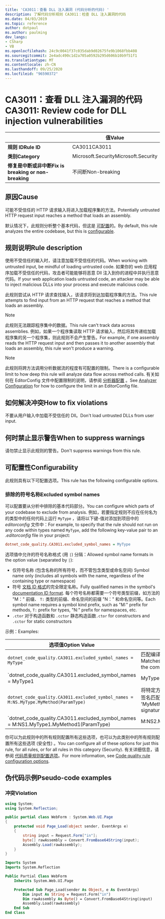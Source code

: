 ```yaml
---
title: 'CA3011：查看 DLL 注入漏洞 (代码分析的代码) '
description: 了解代码分析规则 CA3011：检查 DLL 注入漏洞的代码
ms.date: 04/03/2019
ms.topic: reference
author: dotpaul
ms.author: paulming
dev_langs:
- CSharp
- VB
ms.openlocfilehash: 24c9c0041f37c035dab9d02675fe9b1068fbb408
ms.sourcegitcommit: 2e4adc490c1d2a705a0592b295d606b10b9f51f1
ms.translationtype: MT
ms.contentlocale: zh-CN
ms.lasthandoff: 09/25/2020
ms.locfileid: "96590372"
---
```

# <a name="ca3011-review-code-for-dll-injection-vulnerabilities"></a><span data-ttu-id="8d81c-103">CA3011：查看 DLL 注入漏洞的代码</span><span class="sxs-lookup"><span data-stu-id="8d81c-103">CA3011: Review code for DLL injection vulnerabilities</span></span>

| | <span data-ttu-id="8d81c-104">值</span><span class="sxs-lookup"><span data-stu-id="8d81c-104">Value</span></span> |
|-|-|
| <span data-ttu-id="8d81c-105">**规则 ID**</span><span class="sxs-lookup"><span data-stu-id="8d81c-105">**Rule ID**</span></span> |<span data-ttu-id="8d81c-106">CA3011</span><span class="sxs-lookup"><span data-stu-id="8d81c-106">CA3011</span></span>|
| <span data-ttu-id="8d81c-107">**类别**</span><span class="sxs-lookup"><span data-stu-id="8d81c-107">**Category**</span></span> |<span data-ttu-id="8d81c-108">Microsoft.Security</span><span class="sxs-lookup"><span data-stu-id="8d81c-108">Microsoft.Security</span></span>|
| <span data-ttu-id="8d81c-109">**修复是中断或非中断**</span><span class="sxs-lookup"><span data-stu-id="8d81c-109">**Fix is breaking or non-breaking**</span></span> |<span data-ttu-id="8d81c-110">不间断</span><span class="sxs-lookup"><span data-stu-id="8d81c-110">Non-breaking</span></span>|

## <a name="cause"></a><span data-ttu-id="8d81c-111">原因</span><span class="sxs-lookup"><span data-stu-id="8d81c-111">Cause</span></span>

<span data-ttu-id="8d81c-112">可能不受信任的 HTTP 请求输入将进入加载程序集的方法。</span><span class="sxs-lookup"><span data-stu-id="8d81c-112">Potentially untrusted HTTP request input reaches a method that loads an assembly.</span></span>

<span data-ttu-id="8d81c-113">默认情况下，此规则分析整个基本代码，但这是 [可配置](#configurability)的。</span><span class="sxs-lookup"><span data-stu-id="8d81c-113">By default, this rule analyzes the entire codebase, but this is [configurable](#configurability).</span></span>

## <a name="rule-description"></a><span data-ttu-id="8d81c-114">规则说明</span><span class="sxs-lookup"><span data-stu-id="8d81c-114">Rule description</span></span>

<span data-ttu-id="8d81c-115">使用不受信任的输入时，请注意加载不受信任的代码。</span><span class="sxs-lookup"><span data-stu-id="8d81c-115">When working with untrusted input, be mindful of loading untrusted code.</span></span> <span data-ttu-id="8d81c-116">如果你的 web 应用程序加载不受信任的代码，攻击者可能能够将恶意 Dll 注入到你的进程中并执行恶意代码。</span><span class="sxs-lookup"><span data-stu-id="8d81c-116">If your web application loads untrusted code, an attacker may be able to inject malicious DLLs into your process and execute malicious code.</span></span>

<span data-ttu-id="8d81c-117">此规则尝试从 HTTP 请求查找输入，该请求将到达加载程序集的方法。</span><span class="sxs-lookup"><span data-stu-id="8d81c-117">This rule attempts to find input from an HTTP request that reaches a method that loads an assembly.</span></span>

> [!NOTE]
> <span data-ttu-id="8d81c-118">此规则无法跟踪程序集中的数据。</span><span class="sxs-lookup"><span data-stu-id="8d81c-118">This rule can't track data across assemblies.</span></span> <span data-ttu-id="8d81c-119">例如，如果一个程序集读取 HTTP 请求输入，然后将其传递给加载程序集的另一个程序集，则此规则不会产生警告。</span><span class="sxs-lookup"><span data-stu-id="8d81c-119">For example, if one assembly reads the HTTP request input and then passes it to another assembly that loads an assembly, this rule won't produce a warning.</span></span>

> [!NOTE]
> <span data-ttu-id="8d81c-120">此规则将跨方法调用分析数据流的程度有可配置的限制。</span><span class="sxs-lookup"><span data-stu-id="8d81c-120">There is a configurable limit to how deep this rule will analyze data flow across method calls.</span></span> <span data-ttu-id="8d81c-121">有关如何在 EditorConfig 文件中配置限制的说明，请参阅 [分析器配置](https://github.com/dotnet/roslyn-analyzers/blob/master/docs/Analyzer%20Configuration.md#dataflow-analysis) 。</span><span class="sxs-lookup"><span data-stu-id="8d81c-121">See [Analyzer Configuration](https://github.com/dotnet/roslyn-analyzers/blob/master/docs/Analyzer%20Configuration.md#dataflow-analysis) for how to configure the limit in an EditorConfig file.</span></span>

## <a name="how-to-fix-violations"></a><span data-ttu-id="8d81c-122">如何解决冲突</span><span class="sxs-lookup"><span data-stu-id="8d81c-122">How to fix violations</span></span>

<span data-ttu-id="8d81c-123">不要从用户输入中加载不受信任的 Dll。</span><span class="sxs-lookup"><span data-stu-id="8d81c-123">Don't load untrusted DLLs from user input.</span></span>

## <a name="when-to-suppress-warnings"></a><span data-ttu-id="8d81c-124">何时禁止显示警告</span><span class="sxs-lookup"><span data-stu-id="8d81c-124">When to suppress warnings</span></span>

<span data-ttu-id="8d81c-125">请勿禁止显示此规则的警告。</span><span class="sxs-lookup"><span data-stu-id="8d81c-125">Don't suppress warnings from this rule.</span></span>

## <a name="configurability"></a><span data-ttu-id="8d81c-126">可配置性</span><span class="sxs-lookup"><span data-stu-id="8d81c-126">Configurability</span></span>

<span data-ttu-id="8d81c-127">此规则具有以下可配置选项。</span><span class="sxs-lookup"><span data-stu-id="8d81c-127">This rule has the following configurable options.</span></span>

### <a name="excluded-symbol-names"></a><span data-ttu-id="8d81c-128">排除的符号名称</span><span class="sxs-lookup"><span data-stu-id="8d81c-128">Excluded symbol names</span></span>

<span data-ttu-id="8d81c-129">可以配置要从分析中排除的基本代码部分。</span><span class="sxs-lookup"><span data-stu-id="8d81c-129">You can configure which parts of your codebase to exclude from analysis.</span></span> <span data-ttu-id="8d81c-130">例如，若要指定规则不应在任何名为的类型中的任何代码上运行 `MyType` ，请将以下键-值对添加到项目中的 *editorconfig* 文件中：</span><span class="sxs-lookup"><span data-stu-id="8d81c-130">For example, to specify that the rule should not run on any code within types named `MyType`, add the following key-value pair to an *.editorconfig* file in your project:</span></span>

```ini
dotnet_code_quality.CA3011.excluded_symbol_names = MyType
```

<span data-ttu-id="8d81c-131">选项值中允许的符号名称格式 (用 `|`) 分隔：</span><span class="sxs-lookup"><span data-stu-id="8d81c-131">Allowed symbol name formats in the option value (separated by `|`):</span></span>

- <span data-ttu-id="8d81c-132">仅符号名称 (包含名称的所有符号，而不管包含类型或命名空间) </span><span class="sxs-lookup"><span data-stu-id="8d81c-132">Symbol name only (includes all symbols with the name, regardless of the containing type or namespace)</span></span>
- <span data-ttu-id="8d81c-133">符号 [文档 ID 格式](https://github.com/dotnet/csharplang/blob/master/spec/documentation-comments.md#id-string-format)的完全限定名称。</span><span class="sxs-lookup"><span data-stu-id="8d81c-133">Fully qualified names in the symbol's [documentation ID format](https://github.com/dotnet/csharplang/blob/master/spec/documentation-comments.md#id-string-format).</span></span> <span data-ttu-id="8d81c-134">每个符号名称都需要一个符号类型前缀，如方法的 "M：" 前缀、 `T:` 类型的前缀、命名空间的前缀 "N：" 和命名空间等。</span><span class="sxs-lookup"><span data-stu-id="8d81c-134">Each symbol name requires a symbol kind prefix, such as "M:" prefix for methods, `T:` prefix for types, "N:" prefix for namespaces, etc.</span></span>
- <span data-ttu-id="8d81c-135">`.ctor` 对于构造函数和 `.cctor` 静态构造函数</span><span class="sxs-lookup"><span data-stu-id="8d81c-135">`.ctor` for constructors and `.cctor` for static constructors</span></span>

<span data-ttu-id="8d81c-136">示例：</span><span class="sxs-lookup"><span data-stu-id="8d81c-136">Examples:</span></span>

| <span data-ttu-id="8d81c-137">选项值</span><span class="sxs-lookup"><span data-stu-id="8d81c-137">Option Value</span></span> | <span data-ttu-id="8d81c-138">总结</span><span class="sxs-lookup"><span data-stu-id="8d81c-138">Summary</span></span> |
| --- | --- |
|`dotnet_code_quality.CA3011.excluded_symbol_names = MyType` | <span data-ttu-id="8d81c-139">匹配编译中的所有名为 "MyType" 的符号</span><span class="sxs-lookup"><span data-stu-id="8d81c-139">Matches all symbols named 'MyType' in the compilation</span></span>
|`dotnet_code_quality.CA3011.excluded_symbol_names = MyType1|MyType2` | <span data-ttu-id="8d81c-140">匹配编译中名为 "MyType1" 或 "MyType2" 的所有符号</span><span class="sxs-lookup"><span data-stu-id="8d81c-140">Matches all symbols named either 'MyType1' or 'MyType2' in the compilation</span></span>
|`dotnet_code_quality.CA3011.excluded_symbol_names = M:NS.MyType.MyMethod(ParamType)` | <span data-ttu-id="8d81c-141">将特定方法 "MyMethod" 与给定的完全限定签名匹配</span><span class="sxs-lookup"><span data-stu-id="8d81c-141">Matches specific method 'MyMethod' with given fully qualified signature</span></span>
|`dotnet_code_quality.CA3011.excluded_symbol_names = M:NS1.MyType1.MyMethod1(ParamType)|M:NS2.MyType2.MyMethod2(ParamType)` | <span data-ttu-id="8d81c-142">将特定方法 "MyMethod1" 和 "MyMethod2" 与相应的完全限定签名匹配</span><span class="sxs-lookup"><span data-stu-id="8d81c-142">Matches specific methods 'MyMethod1' and 'MyMethod2' with respective fully qualified signature</span></span>

<span data-ttu-id="8d81c-143">你可以为此规则中的所有规则配置所有这些选项，也可以为此类别中的所有规则配置所有这些选项 (安全性) 。</span><span class="sxs-lookup"><span data-stu-id="8d81c-143">You can configure all of these options for just this rule, for all rules, or for all rules in this category (Security).</span></span> <span data-ttu-id="8d81c-144">有关详细信息，请参阅 [代码质量规则配置选项](../code-quality-rule-options.md)。</span><span class="sxs-lookup"><span data-stu-id="8d81c-144">For more information, see [Code quality rule configuration options](../code-quality-rule-options.md).</span></span>

## <a name="pseudo-code-examples"></a><span data-ttu-id="8d81c-145">伪代码示例</span><span class="sxs-lookup"><span data-stu-id="8d81c-145">Pseudo-code examples</span></span>

### <a name="violation"></a><span data-ttu-id="8d81c-146">冲突</span><span class="sxs-lookup"><span data-stu-id="8d81c-146">Violation</span></span>

```csharp
using System;
using System.Reflection;

public partial class WebForm : System.Web.UI.Page
{
    protected void Page_Load(object sender, EventArgs e)
    {
        string input = Request.Form["in"];
        byte[] rawAssembly = Convert.FromBase64String(input);
        Assembly.Load(rawAssembly);
    }
}
```

```vb
Imports System
Imports System.Reflection

Public Partial Class WebForm
    Inherits System.Web.UI.Page

    Protected Sub Page_Load(sender As Object, e As EventArgs)
        Dim input As String = Request.Form("in")
        Dim rawAssembly As Byte() = Convert.FromBase64String(input)
        Assembly.Load(rawAssembly)
    End Sub
End Class
```
